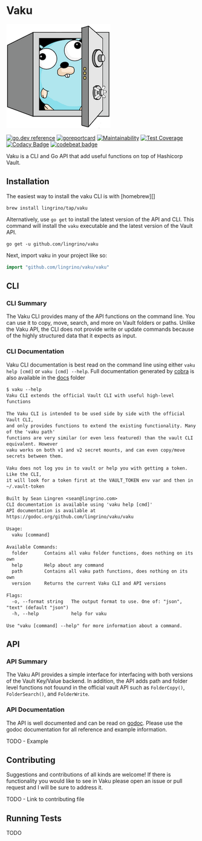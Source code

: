 # Vaku

[![Vaku](www/assets/logo-vaku-sm.png?raw=true)](www/assets/logo-vaku-sm.png "Vaku")

[![go.dev reference](https://img.shields.io/badge/go.dev-reference-007d9c?logo=go&logoColor=white&style=flat)](https://pkg.go.dev/github.com/lingrino/vaku/vaku)
[![goreportcard](https://goreportcard.com/badge/github.com/lingrino/vaku)](https://goreportcard.com/report/github.com/lingrino/vaku)
[![Maintainability](https://api.codeclimate.com/v1/badges/db6951b0aa53becf8c92/maintainability)](https://codeclimate.com/github/lingrino/vaku/maintainability)
[![Test Coverage](https://api.codeclimate.com/v1/badges/db6951b0aa53becf8c92/test_coverage)](https://codeclimate.com/github/lingrino/vaku/test_coverage)
[![Codacy Badge](https://api.codacy.com/project/badge/Grade/65802905eb8148e2ae9ae4c909673ee2)](https://www.codacy.com/manual/lingrino/vaku)
[![codebeat badge](https://codebeat.co/badges/fe613311-36ff-4c62-b7a7-6336be5cf3e7)](https://codebeat.co/projects/github-com-lingrino-vaku-master)

Vaku is a CLI and Go API that add useful functions on top of Hashicorp Vault.

## Installation

The easiest way to install the vaku CLI is with [homebrew][]

```console
brew install lingrino/tap/vaku
```

Alternatively, use `go get` to install the latest version of the API and CLI. This command will
install the `vaku` executable and the latest version of the Vault API.

```console
go get -u github.com/lingrino/vaku
```

Next, import vaku in your project like so:

```go
import "github.com/lingrino/vaku/vaku"
```

## CLI

### CLI Summary

The Vaku CLI provides many of the API functions on the command line. You can use it to copy, move,
search, and more on Vault folders or paths. Unlike the Vaku API, the CLI does not provide write or
update commands because of the highly structured data that it expects as input.

### CLI Documentation

Vaku CLI documentation is best read on the command line using either `vaku help [cmd]` or `vaku [cmd] --help`.
Full documentation generated by [cobra](https://github.com/spf13/cobra) is also available in the [docs](docs/vaku.md) folder

```console
$ vaku --help
Vaku CLI extends the official Vault CLI with useful high-level functions

The Vaku CLI is intended to be used side by side with the official Vault CLI,
and only provides functions to extend the existing functionality. Many of the 'vaku path'
functions are very similar (or even less featured) than the vault CLI equivalent. However
vaku works on both v1 and v2 secret mounts, and can even copy/move secrets between them.

Vaku does not log you in to vault or help you with getting a token. Like the CLI,
it will look for a token first at the VAULT_TOKEN env var and then in ~/.vault-token

Built by Sean Lingren <sean@lingrino.com>
CLI documentation is available using 'vaku help [cmd]'
API documentation is available at https://godoc.org/github.com/lingrino/vaku/vaku

Usage:
  vaku [command]

Available Commands:
  folder      Contains all vaku folder functions, does nothing on its own
  help        Help about any command
  path        Contains all vaku path functions, does nothing on its own
  version     Returns the current Vaku CLI and API versions

Flags:
  -o, --format string   The output format to use. One of: "json", "text" (default "json")
  -h, --help            help for vaku

Use "vaku [command] --help" for more information about a command.
```

## API

### API Summary

The Vaku API provides a simple interface for interfacing with both versions of the Vault Key/Value backend. In
addition, the API adds path and folder level functions not fouund in the official vault API such as `FolderCopy()`,
`FolderSearch()`, and `FolderWrite`.

### API Documentation

The API is well documented and can be read on [godoc](https://godoc.org/github.com/lingrino/vaku/vaku). Please use
the godoc documentation for all reference and example information.

TODO - Example

## Contributing

Suggestions and contributions of all kinds are welcome! If there is functionality you would like to see in Vaku
please open an issue or pull request and I will be sure to address it.

TODO - Link to contributing file

## Running Tests

TODO

